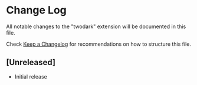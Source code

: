 # Change Log

All notable changes to the "twodark" extension will be documented in this file.

Check [Keep a Changelog](http://keepachangelog.com/) for recommendations on how to structure this file.

## [Unreleased]

- Initial release
